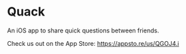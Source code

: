 Quack
=====

An iOS app to share quick questions between friends.

Check us out on the App Store: https://appsto.re/us/QGOJ4.i
